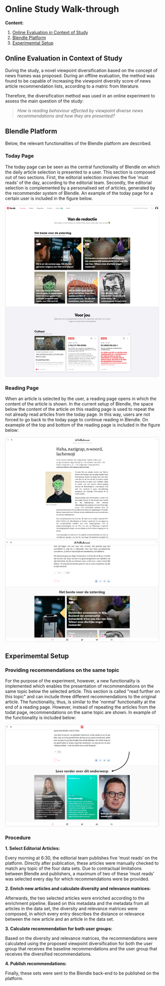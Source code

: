 # Online Study Walk-through

__Content:__
1. [Online Evaluation in Context of Study](#online-evaluation-in-context-of-study)
2. [Blendle Platform](#blendle-platform)
3. [Experimemtal Setup](#experimemtal-setup)

## Online Evaluation in Context of Study

During the study, a novel viewpoint diversification based on the concept of news frames was proposed. During an offline evaluation, the method was found to be capable of increasing the viewpoint diversity score of news article recommendation lists, according to a matric from literature.

Therefore, the diversification method was used in an online experiment to assess the main question of the study:

> _How is reading behaviour affected by viewpoint diverse news recommendations and how they are presented?_

## Blendle Platform
Below, the relevant functionalities of the Blendle platform are described.

### Today Page

The today page can be seen as the central functionality of Blendle on which the daily article selection is presented to a user. This section is composed out of two sections. First, the editorial selection involves the five 'must reads' of the day, according to the editorial team. Secondly, the editorial selection is complemented by a personalised set of articles, generated by the recommender system of Blendle. An example of the today page for a certain user is included in the figure below.

<img src="https://github.com/MatsMulder95/FAccT2021-OperationalizingFraming/blob/main/4.%20Online%20Study/images/today.jpg" width="500" />


### Reading Page

When an article is selected by the user, a reading page opens in which the content of the article is shown. In the current setup of Blendle, the space below the content of the article on this reading page is used to repeat the not already read articles from the today page. In this way, users are not forced to go back to the today page to continue reading in Blendle. On exameple of the top and bottom of the reading page is included in the figure below:

<p float="left">
  <img src="https://github.com/MatsMulder95/FAccT2021-OperationalizingFraming/blob/main/4.%20Online%20Study/images/view2.jpg" width="500" />
  <img src="https://github.com/MatsMulder95/FAccT2021-OperationalizingFraming/blob/main/4.%20Online%20Study/images/view3.jpg" width="500" /> 
</p>


## Experimemtal Setup


### Providing recommendations on the same topic

For the purpose of the experiment, however, a new functionality is implemented which enables the presentation of recommendations on the same topic below the selected article. This section is called "read further on this topic" and can include three different recommendations to the original article. The functionality, thus, is similar to the 'normal' functionality at the end of a reading page. However, instead of repeating the articles from the todat page, recommendations on the same topic are shown. In example of the functionality is included below:

<img src="https://github.com/MatsMulder95/FAccT2021-OperationalizingFraming/blob/main/4.%20Online%20Study/images/view4.jpg" width="500" />

### Procedure

__1. Select Editorial Articles:__

Every morning at 6:30, the editorial team publishes five ’must reads’ on the platform. Directly after publication, these articles were manually checked to match
any topic of the four data sets. Due to contractual limitations between Blendle and publishers, a maximum of two of these ’must reads’
was selected every day for which recommendations were be provided.

__2. Enrich new articles and calculate diversity and relevance matrices:__

Afterwards, the two selected articles were enriched according to the enrichment pipeline. Based on this metadata and the metadata from all articles
in the data set, the diversity and relevance matrices were composed, in which every
entry describes the distance or relevance between the new article and an article in
the data set.

__3. Calculate recommendation for both user groups:__

Based on the diversity and relevance matrices, the recommendations were calculated using the proposed viewpoint diversification for both the user group that receives the baseline recommendations and the user group that receives the diversified recommendations.

__4. Publish recommendations:__

Finally, these sets were sent to the Blendle back-end to be published on the platform.
